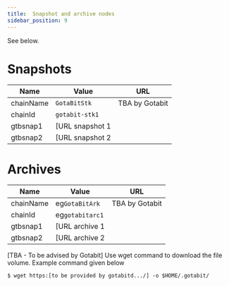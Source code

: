 ```yaml
---
title:  Snapshot and archive nodes
sidebar_position: 9
---
```


See below.

# Snapshots

| Name      	| Value        	 | URL 	                    |
|-----------	|----------------|--------------------------|
| chainName 	| `GotaBitStk`   | TBA by Gotabit           |
| chainId   	| `gotabit-stk1 `|                       	|
| gtbsnap1     	| [URL snapshot 1|                      	|
| gtbsnap2     	| [URL snapshot 2|        	                |


# Archives
| Name      	| Value          | URL                      |
|-----------	|----------------|--------------------------|
| chainName 	| eg`GotaBitArk` | TBA by Gotabit       	|
| chainId   	| eg`gotabitarc1`|                       	|
| gtbsnap1     	| [URL archive 1 |                       	|
| gtbsnap2     	| [URL archive 2 |        	                |

[TBA - To be advised by Gotabit]
Use wget command to download the file volume.  Example command given below
```
$ wget https:[to be provided by gotabitd.../] -o $HOME/.gotabit/
```


